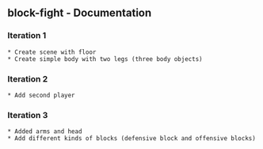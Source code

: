 ## block-fight - Documentation

### Iteration 1

    * Create scene with floor
    * Create simple body with two legs (three body objects)

### Iteration 2

    * Add second player

### Iteration 3

    * Added arms and head
    * Add different kinds of blocks (defensive block and offensive blocks)